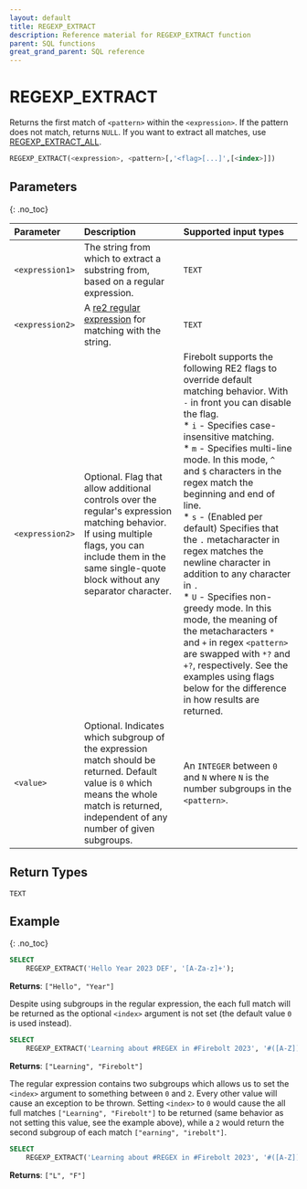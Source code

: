 ```yaml
---
layout: default
title: REGEXP_EXTRACT
description: Reference material for REGEXP_EXTRACT function
parent: SQL functions
great_grand_parent: SQL reference
---
```


# REGEXP_EXTRACT
 
Returns the first match of `<pattern>` within the `<expression>`. If the pattern does not match, returns `NULL`. If you want to extract all matches, use [REGEXP_EXTRACT_ALL](./regexp-extract-all.md).

```sql
REGEXP_EXTRACT(<expression>, <pattern>[,'<flag>[...]',[<index>]])
```

## Parameters 
{: .no_toc}

| Parameter   | Description |Supported input types |
| :----------- | :----------------------------------------- | :---------------------|
| `<expression1>`  | The string from which to extract a substring from, based on a regular expression. | `TEXT` |
| `<expression2>` | A [re2 regular expression](https://github.com/google/re2/wiki/Syntax) for matching with the string. | `TEXT` | 
| `<expression2>` | Optional. Flag that allow additional controls over the regular's expression matching behavior. If using multiple flags, you can include them in the same single-quote block without any separator character. | Firebolt supports the following RE2 flags to override default matching behavior. With `-` in front you can disable the flag.<br>* `i` - Specifies case-insensitive matching.<br>* `m` - Specifies multi-line mode. In this mode, `^` and `$` characters in the regex match the beginning and end of line.<br>* `s` - (Enabled per default) Specifies that the `.` metacharacter in regex matches the newline character in addition to any character in `.`<br>* `U` - Specifies non-greedy mode. In this mode, the meaning of the metacharacters `*` and `+` in regex `<pattern>` are swapped with `*?` and `+?`, respectively. See the examples using flags below for the difference in how results are returned. |
| `<value>`| Optional. Indicates which subgroup of the expression match should be returned. Default value is `0` which means the whole match is returned, independent of any number of given subgroups. | An `INTEGER` between `0` and `N` where `N` is the number subgroups in the `<pattern>`.|

## Return Types
`TEXT`

## Example
{: .no_toc}

```sql
SELECT
	REGEXP_EXTRACT('Hello Year 2023 DEF', '[A-Za-z]+');
```
**Returns**: `["Hello", "Year"]`

Despite using subgroups in the regular expression, the each full match will be returned as the optional `<index>` argument is not set (the default value `0` is used instead).

```sql
SELECT
	REGEXP_EXTRACT('Learning about #REGEX in #Firebolt 2023', '#([A-Z])[a-z]+');
```
**Returns**: `["Learning", "Firebolt"]`

The regular expression contains two subgroups which allows us to set the `<index>` argument to something between `0` and `2`. Every other value will cause an exception to be thrown. Setting `<index>` to `0` would cause the all full matches `["Learning", "Firebolt"]` to be returned (same behavior as not setting this value, see the example above), while a `2` would return the second subgroup of each match `["earning", "irebolt"]`.

```sql
SELECT
	REGEXP_EXTRACT('Learning about #REGEX in #Firebolt 2023', '#([A-Z])[a-z]+', '', '1');
```
**Returns**: `["L", "F"]`

